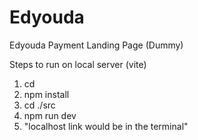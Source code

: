 # Edyouda
Edyouda Payment Landing Page (Dummy)

Steps to run on local server (vite)

1. cd 
2. npm install
3. cd ./src
4. npm run dev 
5. "localhost link would be in the terminal"
